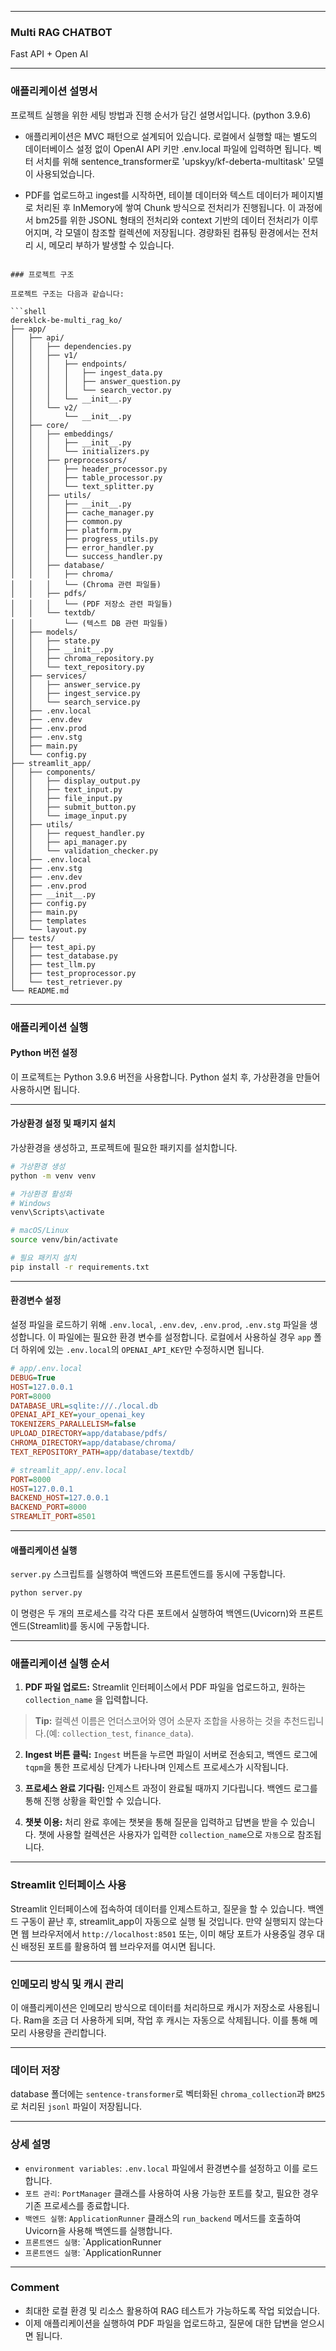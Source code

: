
---
### Multi RAG CHATBOT
Fast API + Open AI

---

### 애플리케이션 설명서 

프로젝트 실행을 위한 세팅 방법과 진행 순서가 담긴 설명서입니다. (python 3.9.6)

- 애플리케이션은 MVC 패턴으로 설계되어 있습니다. 로컬에서 실행할 때는 별도의 데이터베이스 설정 없이 OpenAI API 키만 .env.local 파일에 입력하면 됩니다. 벡터 서치를 위해 sentence_transformer로 'upskyy/kf-deberta-multitask' 모델이 사용되었습니다.

- PDF를 업로드하고 ingest를 시작하면, 테이블 데이터와 텍스트 데이터가 페이지별로 처리된 후 InMemory에 쌓여 Chunk 방식으로 전처리가 진행됩니다. 이 과정에서 bm25를 위한 JSONL 형태의 전처리와 context 기반의 데이터 전처리가 이루어지며, 각 모델이 참조할 컬렉션에 저장됩니다. 경량화된 컴퓨팅 환경에서는 전처리 시, 메모리 부하가 발생할 수 있습니다. 


```shell

### 프로젝트 구조

프로젝트 구조는 다음과 같습니다:

```shell
dereklck-be-multi_rag_ko/
├── app/
│   ├── api/
│   │   ├── dependencies.py
│   │   ├── v1/
│   │   │   ├── endpoints/
│   │   │   │   ├── ingest_data.py
│   │   │   │   ├── answer_question.py
│   │   │   │   └── search_vector.py
│   │   │   └── __init__.py
│   │   └── v2/
│   │       └── __init__.py
│   ├── core/
│   │   ├── embeddings/
│   │   │   ├── __init__.py
│   │   │   └── initializers.py
│   │   ├── preprocessors/
│   │   │   ├── header_processor.py
│   │   │   ├── table_processor.py
│   │   │   └── text_splitter.py
│   │   ├── utils/
│   │   │   ├── __init__.py
│   │   │   ├── cache_manager.py
│   │   │   ├── common.py
│   │   │   ├── platform.py
│   │   │   ├── progress_utils.py
│   │   │   ├── error_handler.py
│   │   │   └── success_handler.py
│   │   ├── database/
│   │   │   ├── chroma/
│   │   │   └── (Chroma 관련 파일들)
│   │   ├── pdfs/
│   │   │   └── (PDF 저장소 관련 파일들)
│   │   └── textdb/
│   │       └── (텍스트 DB 관련 파일들)
│   ├── models/
│   │   ├── state.py
│   │   ├── __init__.py
│   │   ├── chroma_repository.py
│   │   └── text_repository.py
│   ├── services/
│   │   ├── answer_service.py
│   │   ├── ingest_service.py
│   │   └── search_service.py
│   ├── .env.local
│   ├── .env.dev
│   ├── .env.prod
│   ├── .env.stg
│   ├── main.py
│   └── config.py
├── streamlit_app/
│   ├── components/
│   │   ├── display_output.py
│   │   ├── text_input.py
│   │   ├── file_input.py
│   │   ├── submit_button.py
│   │   └── image_input.py
│   ├── utils/
│   │   ├── request_handler.py
│   │   ├── api_manager.py
│   │   └── validation_checker.py
│   ├── .env.local
│   ├── .env.stg
│   ├── .env.dev
│   ├── .env.prod
│   ├── __init__.py
│   ├── config.py
│   ├── main.py
│   ├── templates
│   └── layout.py
├── tests/
│   ├── test_api.py
│   ├── test_database.py
│   ├── test_llm.py
│   ├── test_proprocessor.py
│   └── test_retriever.py
└── README.md
```

---

### 애플리케이션 실행

#### Python 버전 설정

이 프로젝트는 Python 3.9.6 버전을 사용합니다. Python 설치 후, 가상환경을 만들어 사용하시면 됩니다.

---

#### 가상환경 설정 및 패키지 설치

가상환경을 생성하고, 프로젝트에 필요한 패키지를 설치합니다.

```bash
# 가상환경 생성
python -m venv venv

# 가상환경 활성화
# Windows
venv\Scripts\activate

# macOS/Linux
source venv/bin/activate

# 필요 패키지 설치
pip install -r requirements.txt
```

---

#### 환경변수 설정

설정 파일을 로드하기 위해 `.env.local`, `.env.dev`, `.env.prod`, `.env.stg` 파일을 생성합니다. 이 파일에는 필요한 환경 변수를 설정합니다. 로컬에서 사용하실 경우 `app` 폴더 하위에 있는 `.env.local`의 `OPENAI_API_KEY`만 수정하시면 됩니다.

```ini
# app/.env.local
DEBUG=True
HOST=127.0.0.1
PORT=8000
DATABASE_URL=sqlite:///./local.db
OPENAI_API_KEY=your_openai_key
TOKENIZERS_PARALLELISM=false
UPLOAD_DIRECTORY=app/database/pdfs/
CHROMA_DIRECTORY=app/database/chroma/
TEXT_REPOSITORY_PATH=app/database/textdb/

# streamlit_app/.env.local
PORT=8000
HOST=127.0.0.1
BACKEND_HOST=127.0.0.1
BACKEND_PORT=8000
STREAMLIT_PORT=8501
```

---

#### 애플리케이션 실행

`server.py` 스크립트를 실행하여 백엔드와 프론트엔드를 동시에 구동합니다.

```bash
python server.py
```

이 명령은 두 개의 프로세스를 각각 다른 포트에서 실행하여 백엔드(Uvicorn)와 프론트엔드(Streamlit)를 동시에 구동합니다.

---

### 애플리케이션 실행 순서 


1. **PDF 파일 업로드:** Streamlit 인터페이스에서 PDF 파일을 업로드하고, 원하는 `collection_name` 을 입력합니다.
> **Tip:** 컬렉션 이름은 언더스코어와 영어 소문자 조합을 사용하는 것을 추천드립니다.(예: `collection_test`, `finance_data`).

2. **Ingest 버튼 클릭:** `Ingest` 버튼을 누르면 파일이 서버로 전송되고, 백엔드 로그에 `tqpm`을 통한 프로세싱 단계가 나타나며 인제스트 프로세스가 시작됩니다.

3. **프로세스 완료 기다림:** 인제스트 과정이 완료될 때까지 기다립니다. 백엔드 로그를 통해 진행 상황을 확인할 수 있습니다.

4. **챗봇 이용:** 처리 완료 후에는 챗봇을 통해 질문을 입력하고 답변을 받을 수 있습니다. 챗에 사용할 컬렉션은 사용자가 입력한 `collection_name`으로 `자동`으로 참조됩니다.


---

### Streamlit 인터페이스 사용

Streamlit 인터페이스에 접속하여 데이터를 인제스트하고, 질문을 할 수 있습니다. 백엔드 구동이 끝난 후, streamlit_app이 자동으로 실행 될 것입니다. 만약 실행되지 않는다면 웹 브라우저에서 `http://localhost:8501` 또는, 이미 해당 포트가 사용중일 경우 대신 배정된 포트를 활용하여 웹 브라우저를 여시면 됩니다. 

---

### 인메모리 방식 및 캐시 관리

이 애플리케이션은 인메모리 방식으로 데이터를 처리하므로 캐시가 저장소로 사용됩니다. Ram을 조금 더 사용하게 되며, 작업 후 캐시는 자동으로 삭제됩니다. 이를 통해 메모리 사용량을 관리합니다.

---

### 데이터 저장

database 폴더에는 `sentence-transformer`로 벡터화된 `chroma_collection`과 `BM25`로 처리된 `jsonl` 파일이 저장됩니다.

---

### 상세 설명

- `environment variables`: `.env.local` 파일에서 환경변수를 설정하고 이를 로드합니다.
- `포트 관리`: `PortManager` 클래스를 사용하여 사용 가능한 포트를 찾고, 필요한 경우 기존 프로세스를 종료합니다.
- `백엔드 실행`: `ApplicationRunner` 클래스의 `run_backend` 메서드를 호출하여 Uvicorn을 사용해 백엔드를 실행합니다.
- `프론트엔드 실행`: `ApplicationRunner
- `프론트엔드 실행`: `ApplicationRunner

---

### Comment 
- 최대한 로컬 환경 및 리소스 활용하여 RAG 테스트가 가능하도록 작업 되었습니다.
- 이제 애플리케이션을 실행하여 PDF 파일을 업로드하고, 질문에 대한 답변을 얻으시면 됩니다.




